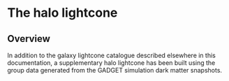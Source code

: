 


# The halo lightcone

## Overview
In addition to the galaxy lightcone catalogue described elsewhere in this documentation, a supplementary halo lightcone has been built using the group data generated from the GADGET simulation  dark matter snapshots.
<!--stackedit_data:
eyJoaXN0b3J5IjpbMTA4NTI0MDUxXX0=
-->
